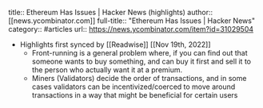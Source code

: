 title:: Ethereum Has Issues | Hacker News (highlights)
author:: [[news.ycombinator.com]]
full-title:: "Ethereum Has Issues | Hacker News"
category:: #articles
url:: https://news.ycombinator.com/item?id=31029504

- Highlights first synced by [[Readwise]] [[Nov 19th, 2022]]
	- Front-running is a general problem where, if you can find out that someone wants to buy something, and can buy it first and sell it to the person who actually want it at a premium.
	- Miners (Validators) decide the order of transactions, and in some cases validators can be incentivized/coerced to move around transactions in a way that might be beneficial for certain users